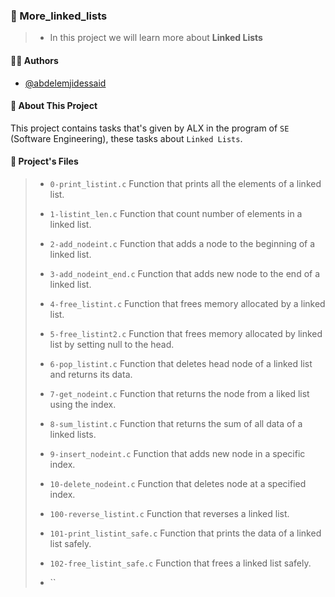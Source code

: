 
### 💬️ More_linked_lists

> - In this project we will learn more about __Linked Lists__


#### 👨‍💼️ Authors

- [@abdelemjidessaid](https://www.github.com/abdelemjidessaid)


#### 🚀 About This Project

This project contains tasks that's given by ALX in the program of `SE` (Software Engineering), these tasks about `Linked Lists`.
#### 📂️ Project's Files

> - `0-print_listint.c` Function that prints all the elements of a linked list.
>
> - `1-listint_len.c` Function that count number of elements in a linked list.
>
> - `2-add_nodeint.c` Function that adds a node to the beginning of a linked list.
>
> - `3-add_nodeint_end.c` Function that adds new node to the end of a linked list.
>
> - `4-free_listint.c` Function that frees memory allocated by a linked list.
>
> - `5-free_listint2.c` Function that frees memory allocated by linked list by setting null to the head.
>
> - `6-pop_listint.c` Function that deletes head node of a linked list and returns its data.
>
> - `7-get_nodeint.c` Function that returns the node from a liked list using the index.
>
> - `8-sum_listint.c` Function that returns the sum of all data of a linked lists.
>
> - `9-insert_nodeint.c` Function that adds new node in a specific index.
>
> - `10-delete_nodeint.c` Function that deletes node at a specified index.
>
> - `100-reverse_listint.c` Function that reverses a linked list.
>
> - `101-print_listint_safe.c` Function that prints the data of a linked list safely.
>
> - `102-free_listint_safe.c` Function that frees a linked list safely.
>
> - ``
